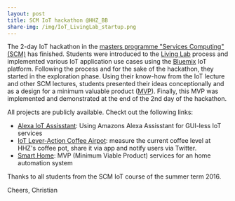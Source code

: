 ```yaml
---
layout: post
title: SCM IoT hackathon @HHZ_BB
share-img: /img/IoT_LivingLab_startup.png
---
```


The 2-day IoT hackathon in the [masters programme "Services Computing" (SCM)](http://www.hhz.de/master/services-computing/) has finished. 
Students were introduced to the [Living Lab](https://en.wikipedia.org/wiki/Living_lab) process and implemented various IoT application use cases 
using the [Bluemix](https://console.ng.bluemix.net/) IoT platform. Following the process and for the sake of the hackathon, they started in the exploration phase.
Using their know-how from the IoT lecture and other SCM lectures, students presented their ideas conceptionally and 
as a design for a minimum valuable product ([MVP](https://en.wikipedia.org/wiki/Minimum_viable_product)). Finally, this MVP was implemented and demonstrated 
at the end of the 2nd day of the hackathon.

All projects are publicly available. Checkt out the following links:

* [Alexa IoT Assisstant](https://bitbucket.org/iotalexahhz/iotalexahhz/wiki/Home): Using Amazons Alexa Assisstant for GUI-less IoT services 
* [IoT Lever-Action Coffee Airpot](https://github.com/miwurster/msc-iot-kaffeekanne): measure the current coffee level at HHZ's coffee pot, share it via app and notify users via Twitter.
* [Smart Home](https://github.com/glasbran/Hackathon---Homeautomation): MVP (Minimum Viable Product) services for an home automation system

Thanks to all students from the SCM IoT course of the summer term 2016.

Cheers,
Christian
